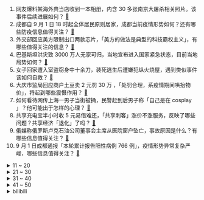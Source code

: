 1. 网友爆料某海外典当店收到一本相册，内含 30 多张南京大屠杀相关照片。该事件后续进展如何？ [:link:](https://www.zhihu.com/question/551192807)
2. 成都自 9 月 1 日 18 时起全体居民原则居家，成都当前疫情形势如何？还有哪些防疫信息值得关注？ [:link:](https://www.zhihu.com/question/551167630)
3. 外交部回应美方限制出口两款芯片，「美方的做法是典型的科技霸权主义」，有哪些值得关注的信息？ [:link:](https://www.zhihu.com/question/551201618)
4. 巴基斯坦洪灾致 3000 万人无家可归，当地宣布进入国家紧急状态，目前当地局势如何？ [:link:](https://www.zhihu.com/question/550139156)
5. 女子回家遭入室盗窃身中十余刀，装死逃生后遭嫌犯纵火烧屋，遇到类似事件该如何自救？ [:link:](https://www.zhihu.com/question/551088712)
6. 大庆市监局回应商户土豆卖 2 元罚 30 万 ，「处罚合理，系疫情期间哄抬物价」，将起到哪些震慑作用？ [:link:](https://www.zhihu.com/question/550999483)
7. 如何看待网传上海一男子当街被捅，民警赶到后男子称「自己是在 cosplay 」？他可能出于怎样的心理？ [:link:](https://www.zhihu.com/question/550729670)
8. 共享充电宝半小时收 5 元易借难还，「共享刺客」涨价不涨服务，反映了哪些问题？共享经济「退化」了吗？ [:link:](https://www.zhihu.com/question/551060269)
9. 俄媒称俄罗斯卢克石油公司董事会主席从医院窗户坠亡，事故原因是什么？有哪些信息值得关注？ [:link:](https://www.zhihu.com/question/551207570)
10. 9 月 1 日成都通报「本轮累计报告阳性病例 766 例」，疫情形势异常复杂严峻，哪些信息值得关注？ [:link:](https://www.zhihu.com/question/551206483)
<details>
<summary>11 ~ 20</summary>

11. 如何看待 Tian 连续四次拿到 LPL 联赛亚军？ [:link:](https://www.zhihu.com/question/551242411)
12. 你见过哪些看上去很豪华但实际上不贵的车？ [:link:](https://www.zhihu.com/question/551036291)
13. 13 国参加东方-2022军演，西方恶意炒作「中俄威胁」，反映了什么心态？ [:link:](https://www.zhihu.com/question/551217872)
14. 波兰向德国索要 1.3 万亿美元二战赔款，如何看待此事？ [:link:](https://www.zhihu.com/question/551238192)
15. 北大数学天才柳智宇下山还俗，主动要求降薪至 2 万，不买房买车，也不准备生孩子，如何理解他的人生选择？ [:link:](https://www.zhihu.com/question/551205351)
16. 乌克兰官员称「赫尔松大反攻」在三地区取得成功，俄方称挫败反攻，反攻实际进展如何？有哪些信息值得关注？ [:link:](https://www.zhihu.com/question/551187018)
17. 98年的洪水到底有多大？ [:link:](https://www.zhihu.com/question/36227388)
18. 全球首辆飞行三轮汽车获美国联邦航空局试飞许可，定价超百万元，众多车企布局飞行汽车，这一市场前景如何？ [:link:](https://www.zhihu.com/question/551061037)
19. 压力好大啊！在广州要多少钱才够生活？ [:link:](https://www.zhihu.com/question/319719717)
20. USB Type-C 有什么缺点? [:link:](https://www.zhihu.com/question/37962306)
</details>
<details>
<summary>21 ~ 30</summary>

21. 《西游记》玉皇大帝为什么打不过孙悟空，难道三界之主这么不堪一击吗？ [:link:](https://www.zhihu.com/question/550919647)
22. 如何评价商务部 8 月 30 日称「抓紧出台新一批的稳外资政策措施」，持续做好相关工作？ [:link:](https://www.zhihu.com/question/550803618)
23. 如何看待 iPhone SE 4 或将基于 iPhone XR 采用 6.1 英寸 LCD 刘海屏？ [:link:](https://www.zhihu.com/question/550809061)
24. 全国首例数字人民币穿透支付业务在雄安新区成功落地，有助避免农民工工资被拖欠，还有哪些积极影响？ [:link:](https://www.zhihu.com/question/550986558)
25. 如何看待华为 Mate 50 未售先火，目前已有超过 100 万人预约？ [:link:](https://www.zhihu.com/question/550557452)
26. 人这一辈子到底是有钱重要还是快乐重要? [:link:](https://www.zhihu.com/question/549922218)
27. 高三一年是在家自学还是去学校比较好？ [:link:](https://www.zhihu.com/question/550567519)
28. 防晒霜有毒，每天涂会烂脸的说法是真的吗？ [:link:](https://www.zhihu.com/question/548481195)
29. 大一最好的学习状态是什么? [:link:](https://www.zhihu.com/question/436598583)
30. 在量化交易公司做因子研究进入瓶颈，找不到新因子怎么办？ [:link:](https://www.zhihu.com/question/529940339)
</details>
<details>
<summary>31 ~ 40</summary>

31. 有哪些车外观看上去很华丽，实际价格上很亲民？ [:link:](https://www.zhihu.com/question/551045007)
32. 生活在南方，雨水比较多，买电动车安全吗? [:link:](https://www.zhihu.com/question/549963849)
33. 什么是高级珠宝（High Jewelry）？有哪些令人惊艳的代表作？ [:link:](https://www.zhihu.com/question/324375064)
34. 如何看待iQOO品牌市场份额超过4%，iQOO 10成为下降周期环境中为数不多逆势增长的品类？ [:link:](https://www.zhihu.com/question/551176214)
35. 你为什么越来越讨厌网络了（尤其是社交平台）？ [:link:](https://www.zhihu.com/question/385397091)
36. 阿根廷报告第三例不明原因肺炎死亡病例，具体情况如何？致病原因可能是什么？ [:link:](https://www.zhihu.com/question/551271929)
37. 《原神》为什么不在一开始就做好草元素？ [:link:](https://www.zhihu.com/question/542079430)
38. 小学生开学前一天狂补 40 篇日记内容「全是打牌」，你家「神兽」假期如何度过？对孩子新学期有哪些期待？ [:link:](https://www.zhihu.com/question/551150336)
39. 高三200多分在家自学可以吗？ [:link:](https://www.zhihu.com/question/550669481)
40. 想读书有错吗？ [:link:](https://www.zhihu.com/question/551226257)
</details>
<details>
<summary>41 ~ 50</summary>

41. 你在高中会如何缓解压力? [:link:](https://www.zhihu.com/question/550593682)
42. 如果一个人不结婚，她必须要买房子吗？ [:link:](https://www.zhihu.com/question/550078385)
43. 怎么在考研期间保持健康的心态，摆脱崩溃情绪呢？ [:link:](https://www.zhihu.com/question/549937440)
44. 神十四乘组进行首次出舱活动，需完成问天实验舱扩展泵组安装、全景相机抬升等任务，这创造了哪些技术突破？ [:link:](https://www.zhihu.com/question/551103449)
45. 深圳非中高风险区人员到广州赋红码政策已取消，但需严格执行 3 天居家健康监测，深圳当地疫情情况如何？ [:link:](https://www.zhihu.com/question/551111978)
46. 李景亮将于 9 月 11 日 UFC 279 对战“夜魔”托尼·弗格森，如何看待这场比赛？ [:link:](https://www.zhihu.com/question/549341459)
47. 工地真的会毁掉一个人吗？ [:link:](https://www.zhihu.com/question/465728893)
48. 如何评价综艺《披荆斩棘》第三期（一公）？ [:link:](https://www.zhihu.com/question/551172409)
49. 哪道菜会令你念念不忘想到小时候？ [:link:](https://www.zhihu.com/question/548816086)
50. 美军被爆指导乌克兰进行「抵抗战」，俄媒发出警告，如何从国际角度解读美国此举？ [:link:](https://www.zhihu.com/question/550551795)
</details><details>
<summary>bilibili</summary>

1. 那天，我看到了54岁最帅的模样 [:link:](//www.bilibili.com/video/BV1VG4y167tn)
2. 这是个音乐游戏！？2022版 [:link:](//www.bilibili.com/video/BV1pe4y1d7JM)
3. 爱吃生腌的女孩，肠胃不会太差... [:link:](//www.bilibili.com/video/BV19t4y1E7hh)
4. 全球首提！五菱敞篷Mini量产版 [:link:](//www.bilibili.com/video/BV1Jd4y1G7sj)
5. 中式龙吟，千层蜜枣酥！层次分明，堪称下午茶茶点天花板~丨蜜枣酥 [:link:](//www.bilibili.com/video/BV15P411V7YS)
6. 细！《猫和老鼠》中的小穿帮竟然有这么多！画师偷懒？ [:link:](//www.bilibili.com/video/BV1kD4y1672t)
7. 狼人傻2 [:link:](//www.bilibili.com/video/BV1nd4y1R7UB)
8. 史诗级灾难片《开学》，豆瓣评分9.1 [:link:](//www.bilibili.com/video/BV11W4y1t75H)
9. 《隐入尘烟》该消失？我从来没见过这么傲慢的差评！ [:link:](//www.bilibili.com/video/BV16Y4y1u7Wd)
10. 【苏星河】我的这个微信，你们没人用过 [:link:](//www.bilibili.com/video/BV1tV4y1H72k)
<details>
<summary>11 ~ 20</summary>

11. 流言四起，前进不止 [:link:](//www.bilibili.com/video/BV13T411c7FM)
12. 上高一啦！ [:link:](//www.bilibili.com/video/BV1CV4y1H7dp)
13. 羊真的会谢我！ [:link:](//www.bilibili.com/video/BV1m14y1W7er)
14. 【毕导】SNP理论的重大突破！刷牙和便秘，人类的进出口竟然高度统一？ [:link:](//www.bilibili.com/video/BV1rW4y1t7NU)
15. 做一个风一样的决斗者【水无月菌】 [:link:](//www.bilibili.com/video/BV1KG4y1677n)
16. 大学生如何在宿舍拍出《最残大脑》 [:link:](//www.bilibili.com/video/BV1114y1x7TX)
17. 男，23岁，在公园打八段锦 [:link:](//www.bilibili.com/video/BV13t4y1J7w7)
18. 来杰哥家康康！全屋智能化！游戏房！真的蛮大哦！ [:link:](//www.bilibili.com/video/BV1Me4y1Y7G5)
19. 《关于被中国boy骗去贵阳花了588受大罪这件事》 [:link:](//www.bilibili.com/video/BV1mV4y1H79r)
20. 《明日方舟》2022「音律联觉&嘉年华-灯下定影」情报公开 [:link:](//www.bilibili.com/video/BV1L14y147W5)
</details>
<details>
<summary>21 ~ 30</summary>

21. 听说鸡哥不会打篮球？我不信！ [:link:](//www.bilibili.com/video/BV1Ta411V7hu)
22. 真正讲东西的科普书，不说废话 [:link:](//www.bilibili.com/video/BV1RY4y1u7QN)
23. 农村的那些不良少年，后来都怎么样了 [:link:](//www.bilibili.com/video/BV1Mg411Q7hb)
24. 央视主播夺笋系列：明天是交作业呢，还是焦头烂额呢？ [:link:](//www.bilibili.com/video/BV1Fg411Q7q8)
25. 狡 兔 死，走 狗 烹 ！ [:link:](//www.bilibili.com/video/BV1WG41157h8)
26. 重大突破，世界首创！荔枝和龙眼跨物种结果了！ [:link:](//www.bilibili.com/video/BV1E14y1475T)
27. 灰太狼要有我这速度，羊村早没了 [:link:](//www.bilibili.com/video/BV1714y1476z)
28. 别被封面骗进来！！ [:link:](//www.bilibili.com/video/BV1iV4y1H7DA)
29. 蒙德，但是乡镇版 [:link:](//www.bilibili.com/video/BV1bd4y197WJ)
30. 牛奶居然也能用油炸？今天学习这道神奇的《炸鲜奶》 [:link:](//www.bilibili.com/video/BV1UY4y1u7NJ)
</details>
<details>
<summary>31 ~ 40</summary>

31. 据说做饭时加入这个东西，可以让饭菜变得好吃！这是真的吗？小伙最后直接拿出压箱底宝贝测试！ [:link:](//www.bilibili.com/video/BV1qW4y187zk)
32. 罕见！库木库里沙漠惊现“沙狐之眸” [:link:](//www.bilibili.com/video/BV1WP4y1f7Dr)
33. 男人的快乐就是这么简单 [:link:](//www.bilibili.com/video/BV1rB4y1G7Xh)
34. 你管这叫“边角料零食”？究竟是智商税还是真香？ [:link:](//www.bilibili.com/video/BV1MP411V7JE)
35. 猫有三号楼，人有雨衣男 [:link:](//www.bilibili.com/video/BV1ja411V7AQ)
36. 用“米”字轻松掌握透视二等分（上） [:link:](//www.bilibili.com/video/BV1jg411Q7xD)
37. 靠谱盘点143：堂堂复活！翻盘小子阿水挺进决赛，JDG：复活甲没用上，不如给靠谱电竞吧！ [:link:](//www.bilibili.com/video/BV1kV4y1H7LA)
38. 新版乌迪尔的秘密武器！一键99连击！ 大玉螺旋丸！【有点骚东西】 [:link:](//www.bilibili.com/video/BV11U4y1B7ys)
39. 椰子：麻麻今天又骗我了 [:link:](//www.bilibili.com/video/BV1gU4y1r7gB)
40. 对不起，我是卧底 [:link:](//www.bilibili.com/video/BV1ZW4y1t72W)
</details>
<details>
<summary>41 ~ 50</summary>

41. UP主怒花四位数约女神线下见面，最后竟然被...... [:link:](//www.bilibili.com/video/BV1o14y1W7k7)
42. 妻子出车祸男子开车赶回，半路悲痛到四肢抽搐：等我啊！我要回家！ [:link:](//www.bilibili.com/video/BV1eB4y1G7mP)
43. 任士明-农村大叔因写字好看被央视点赞，被誉为“行走的打印机”。 [:link:](//www.bilibili.com/video/BV1iV4y1H7eu)
44. 美国校队都在用的【鸡你太美】运球教学终于来了！ [:link:](//www.bilibili.com/video/BV1de4y1a73i)
45. “他抽我的血，还嫌弃我的血脏” [:link:](//www.bilibili.com/video/BV1A14y147xj)
46. 【ONE ON ONE】李观洋VS孙鹏！你们一直催更的单挑来了！ [:link:](//www.bilibili.com/video/BV1qG4y167VQ)
47. 纪念一下，谢谢所有来看我的胡桃，谢谢你们 [:link:](//www.bilibili.com/video/BV1be411g7mj)
48. 打工仔醒后成了高富帅，背后居然是天大的阴谋！经典网剧《灵魂摆渡》第十回 [:link:](//www.bilibili.com/video/BV1De4y1Z7XK)
49. 打破次元，只拯救你【初音未来15周年】 [:link:](//www.bilibili.com/video/BV1DW4y1t7TM)
50. 我怎么才能让全天下的女人都明白这个道理呢？ [:link:](//www.bilibili.com/video/BV1GB4y1G7w7)
</details>
<details>
<summary>51 ~ 60</summary>

51. 鉴定网络热门美食 只用鸡蛋和大米就能爆出米花！笔记写的可走心了 [:link:](//www.bilibili.com/video/BV1uP411V7HW)
52. 粉丝喜爱环节 [:link:](//www.bilibili.com/video/BV1ot4y1E7YV)
53. 吸毒的成本是什么？有多少积蓄才能实现“毒品自由”？ [:link:](//www.bilibili.com/video/BV1Rd4y1973u)
54. 纯黑《最后生还者:第一部》绝地迅猛无伤攻略解说 第一期 [:link:](//www.bilibili.com/video/BV19D4y167sn)
55. 优雅至极 [:link:](//www.bilibili.com/video/BV1Ed4y1972q)
56. 《 奇 怪 的 小 兔 叽 增 加 了 》 [:link:](//www.bilibili.com/video/BV1wd4y1G7Rd)
57. 小伙不顾父母反对自学街舞，被嘲笑像耍猴，太难了 [:link:](//www.bilibili.com/video/BV1rY4y1u7Yi)
58. スターリースタート / かいりきベア feat. 初音未来 [:link:](//www.bilibili.com/video/BV19e4y1a7Fz)
59. 爱远足的小姐姐一枚呀！ [:link:](//www.bilibili.com/video/BV12V4y1H7mn)
60. 【阿斗】最强马王惨变植物人，狼狮两家结仇开战！美剧史诗巨作《权力的游戏》第4期 [:link:](//www.bilibili.com/video/BV16a411R757)
</details>
<details>
<summary>61 ~ 70</summary>

61. 带九黄逛可可托海，黄老板发现几只土拨鼠 [:link:](//www.bilibili.com/video/BV1FT411c7Td)
62. 用四台计算器演奏《小城夏天》 [:link:](//www.bilibili.com/video/BV1vV4y1W7mw)
63. 杀破狼2格斗解析‖张晋最强的见招拆招、以快打快 [:link:](//www.bilibili.com/video/BV1Ja411R7eG)
64. 校长的千层套路！来看ACG学院如何应对开学恐惧症 [:link:](//www.bilibili.com/video/BV16B4y1G7qH)
65. 中国烹饪大师教你我做超简单的牛肉炒法，你能不能会的会？十八秒牛肉~ [:link:](//www.bilibili.com/video/BV1ie411g7uA)
66. 如何"气"死新冠病毒。。。 [:link:](//www.bilibili.com/video/BV1fP4y1Z7Ja)
67. 这一次 就换你们辅助我吧 [:link:](//www.bilibili.com/video/BV1Ga411R7W1)
68. 就～挺秃然的！ [:link:](//www.bilibili.com/video/BV1jN4y1c7ri)
69. 休想占我便宜 [:link:](//www.bilibili.com/video/BV1KT411F71D)
70. 我妹对军训的理解还蛮深的 [:link:](//www.bilibili.com/video/BV13T411c7A2)
</details>
<details>
<summary>71 ~ 80</summary>

71. 去巴黎搬砖去了 [:link:](//www.bilibili.com/video/BV1xt4y1E7H5)
72. 把写生的小王子咖啡车送给爱看书的老板后，他赠予了我一首诗！ [:link:](//www.bilibili.com/video/BV14D4y1B7Lo)
73. 【鉴定热门】我国多地出现鳄雀鳝到底是谁的问题？派大星的地狱是怎么形成的？ [:link:](//www.bilibili.com/video/BV1r14y1W7KV)
74. 这是哪个大聪明设计的红绿灯？【阅片无数Ⅱ 58】 [:link:](//www.bilibili.com/video/BV19d4y197n6)
75. 有保镖了！黑子们小心！ [:link:](//www.bilibili.com/video/BV1nP4y1f7Ut)
76. 多米诺新作品来了，一定要看到最后 [:link:](//www.bilibili.com/video/BV1HB4y1G7js)
77. 为北碚跑团点赞！有担当的跑者！ [:link:](//www.bilibili.com/video/BV1gt4y1J73T)
78. 原来大悦妈最后的关注点是这个？？！ [:link:](//www.bilibili.com/video/BV1914y1W73T)
79. 【原神×必胜客】当你cos安柏在必胜客门口跳祭礼之舞... [:link:](//www.bilibili.com/video/BV1Ug411D7YD)
80. [MC沙雕动画]开学前后对比 [:link:](//www.bilibili.com/video/BV1RP411G7Ru)
</details>
<details>
<summary>81 ~ 90</summary>

81. 拍猫快10年，得意之作又岂止那9张 [:link:](//www.bilibili.com/video/BV1WU4y1r7FC)
82. 40年前，它曾强悍到被纳入国家战略，五笔到底有多牛？ [:link:](//www.bilibili.com/video/BV1Se4y1Z79t)
83. 不同老师迎新生 [:link:](//www.bilibili.com/video/BV1qG4y167N4)
84. 《时序残响》概念实机PV  — 弥因侵染 [:link:](//www.bilibili.com/video/BV1eP411L7D1)
85. 朋友们没想到我居然要解释这种事情 [:link:](//www.bilibili.com/video/BV19d4y197NK)
86. 达摩对线项羽，满屏金光闪闪！ [:link:](//www.bilibili.com/video/BV1tP411V7WQ)
87. 原来我点的菜上桌前被这么多人品尝呢！？ [:link:](//www.bilibili.com/video/BV1bd4y1G7yE)
88. 帅小伙自制鲜花饼，没想到鲜花饼制作这么复杂！ [:link:](//www.bilibili.com/video/BV1Xt4y1E7Lo)
89. 一场军训能凑齐这么多卧龙凤雏也是不容易啊！ [:link:](//www.bilibili.com/video/BV1TG4y167Sc)
90. 当列表里的陌生人拉你你打游戏时 [:link:](//www.bilibili.com/video/BV1Ge4y1Y7QS)
</details>
<details>
<summary>91 ~ 100</summary>

91. 20一块的光伏玻璃 竟然是400块电竞玻璃鼠标垫的完美平替？ [:link:](//www.bilibili.com/video/BV1jg411Q7TS)
92. 如何优雅地拒绝搭讪？《世界奇妙物语》假装打电话（假装通话） [:link:](//www.bilibili.com/video/BV1Wd4y1A7hG)
93. 为什么叫我麦香鸡？ [:link:](//www.bilibili.com/video/BV1ne4y1d7q8)
94. 磁流体音响の进化 [:link:](//www.bilibili.com/video/BV1yY4y1F7M3)
95. 《 猪 ：是 不 是 有 病 ！ ？ 》 [:link:](//www.bilibili.com/video/BV1JT411c7sA)
96. 【时代少年团】《小炸的暑假生活》12.夏日尾奏 [:link:](//www.bilibili.com/video/BV1TG4y1675S)
97. “所以你宁愿错过也不愿主动 ，对吗” [:link:](//www.bilibili.com/video/BV1AW4y1b7nz)
98. 票房4000块 华语影史最低 嘎子偷狗也救不回来的终极逆天电影！ [:link:](//www.bilibili.com/video/BV1Lg411Q7Hq)
99. 肝了几个月，为了这几秒，临摹米山舞大大的动图，米山舞yyds，我的盛夏啊∽呜呜 [:link:](//www.bilibili.com/video/BV1uB4y147SF)
100. 对 线 小 杠 精 ！ [:link:](//www.bilibili.com/video/BV17U4y167ZE)
</details></details>